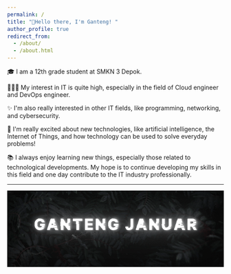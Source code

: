 ```yaml
---
permalink: /
title: "👋Hello there, I'm Ganteng! "
author_profile: true
redirect_from: 
  - /about/
  - /about.html
---
```




🎓 I am a 12th grade student at SMKN 3 Depok.

👨🏻‍💻 My interest in IT is quite high, especially in the field of Cloud engineer and DevOps engineer.

✨ I'm also really interested in other IT fields, like programming, networking, and cybersecurity.

🤖 I'm really excited about new technologies, like artificial intelligence, the Internet of Things, and how technology can be used to solve everyday problems!

📚 I always enjoy learning new things, especially those related to technological developments. My hope is to continue developing my skills in this field and one day contribute to the IT industry professionally.

---
![gann](/images/gan.gif)


